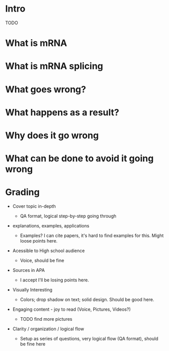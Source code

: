 # Intro
TODO

# What is mRNA


# What is mRNA splicing


# What goes wrong?


# What happens as a result?


# Why does it go wrong


# What can be done to avoid it going wrong


# Grading

- Cover topic in-depth
	- QA format, logical step-by-step going through
- explanations, examples, applications
	- Examples? I can cite papers, it's hard to find examples for this. Might loose points here.
- Acessible to High school audience
	- Voice, should be fine
- Sources in APA
	- I accept I'll be losing points here.

- Visually Interesting
	- Colors; drop shadow on text; solid design. Should be good here.
- Engaging content - joy to read (Voice, Pictures, Videos?)
	- TODO find more pictures
- Clarity / organization / logical flow
	- Setup as series of questions, very logical flow (QA format), should be fine here
